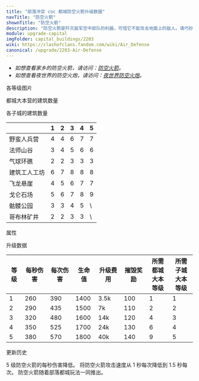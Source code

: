 ```yaml
---
title: "部落冲突 coc 都城防空火箭升级数据"
navTitle: "防空火箭"
shownTitle: "防空火箭"
description: "防空火箭是歼灭敌军空中部队的利器，可惜它不能攻击地面上的敌人。请巧妙部署防空火箭，最大限度保护您的领空。"
module: upgrade-capital
imgFolder: capital_buildings/2203
wiki: https://clashofclans.fandom.com/wiki/Air_Defense
canonical: /upgrade/2203-Air-Defense
---
```


- *如想查看家乡的防空火箭，请访问：[防空火箭](/upgrade/0304-Air-Defense)。*
- *如想查看夜世界的防空火炮，请访问：[夜世界防空火炮](/upgrade/1104-Firecrackers)。*

<UnitInfo :folder="$frontmatter.imgFolder" imgSrc="Air_Defense5.png" :imgAlt="$frontmatter.navTitle"
    description="防空火箭是歼灭敌军空中部队的利器，可惜它不能攻击地面上的敌人。<br>请巧妙部署防空火箭，最大限度保护您的领空。"
    :isSmallImg="true" />

<SmallTitle>各等级图片</SmallTitle>

<Panel>
    <UnitImgGroup :folder="$frontmatter.imgFolder">
        <UnitImg imgTitle="废墟" imgSrc="Air_Defense_Ruin.png" />
        <UnitImg imgTitle="1 级" imgSrc="Air_Defense1.png" />
        <UnitImg imgTitle="2 级" imgSrc="Air_Defense2.png" />
        <UnitImg imgTitle="3 级" imgSrc="Air_Defense3.png" />
        <UnitImg imgTitle="4 级" imgSrc="Air_Defense4.png" />
        <UnitImg imgTitle="5 级" imgSrc="Air_Defense5.png" />
    </UnitImgGroup>
</Panel>

<SmallTitle>都城大本营的建筑数量</SmallTitle>

<BuildingNum>
    <BuildingNumRow title="大本等级" num="1 - 10" />
    <BuildingNumRow title="建筑数量" num="     4" />
</BuildingNum>

<SmallTitle>各子城的建筑数量</SmallTitle>

<DistrictTable>

|             |   1   |   2   |   3   |   4   |   5   |
|     ---     |  ---  |  ---  |  ---  |  ---  |  ---  |
|  野蛮人兵营  |   4   |   4   |   6   |   7   |   7   |
|   法师山谷   |   3   |   4   |   5   |   6   |   6   |
|   气球环礁   |   2   |   2   |   3   |   3   |   3   |
| 建筑工人工坊 |   6   |   7   |   8   |   8   |   8   |
|   飞龙悬崖   |   4   |   5   |   6   |   7   |   7   |
|   戈仑石场   |   5   |   6   |   7   |   8   |   9   |
|   骷髅公园   |   3   |   3   |   4   |   5   |   \   |
|  哥布林矿井  |   2   |   2   |   3   |   3   |   \   |

</DistrictTable>

<SmallTitle>属性</SmallTitle>

<UnitProperties>
    <UnitProperty pKey="占地面积" pValue="2×2" />
    <UnitProperty pKey="判定面积" pValue="1×1" :isJudgeSquare="true" />
    <UnitProperty pKey="伤害类型" pValue="单体伤害" />
    <UnitProperty pKey="攻击的目标" pValue="仅空中目标" />
    <UnitProperty pKey="射程" pValue="10 格" />
    <UnitProperty pKey="攻速" pValue="1.5 秒/次" />
</UnitProperties>

<SmallTitle>升级数据</SmallTitle>

<script setup>
const tableExtraInfo = [
    {
        "column": 4,
        "type": "cost",
        "icon": "Gold3",
        "noGoldPass": true
    },
    {
        "column": 5,
        "type": "number",
        "icon": "Gold3",
        "noGoldPass": true
    }
];
</script>

<UnitTable :tableExtraInfo="tableExtraInfo">

| 等级 | 每秒伤害 | 每次伤害 | 生命值 | 升级费用 | 摧毁奖励 |所需都城<br>大本等级|所需子城<br>大本等级|
| ---- |   ---   |   ---   |   ---  |   ---   |   ---   |        ---        |        ---       |
|   1  |   260   |   390   |  1400  |  3.5k   |   100   |         1         |         1        |
|   2  |   290   |   435   |  1500  |    7k   |   110   |         2         |         2        |
|   3  |   320   |   480   |  1600  |   14k   |   120   |         4         |         3        |
|   4  |   350   |   525   |  1700  |   24k   |   130   |         6         |         4        |
|   5  |   380   |   570   |  1800  |   40k   |   140   |         9         |         5        |
</UnitTable>

<SmallTitle>更新历史</SmallTitle>

<Timeline>
    <TimelineItem date="2023/09/14">
        <TimelineRow>5 级防空火箭的每秒伤害降低。</TimelineRow>
    </TimelineItem>
    <TimelineItem date="2023/06/30">
        <TimelineRow>将防空火箭攻击速度从 1 秒每次降低到 1.5 秒每次。</TimelineRow>
    </TimelineItem>
    <TimelineItem date="2022/05/02">
        <TimelineRow>防空火箭随着部落都城玩法一同推出。</TimelineRow>
    </TimelineItem>
    <TimelineItem :historyBottom="true" />
</Timeline>